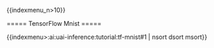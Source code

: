 {{indexmenu_n>10}}

===== TensorFlow Mnist =====

{{indexmenu>:ai:uai-inference:tutorial:tf-mnist#1 | nsort dsort msort}}